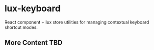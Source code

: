 # lux-keyboard
React component + lux store utilities for managing contextual keyboard shortcut modes.

## More Content TBD
